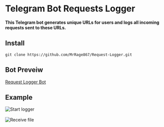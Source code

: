 # Telegram Bot Requests Logger

**This Telegram bot generates unique URLs for users and logs all incoming requests sent to these URLs.**

## Install
```
git clone https://github.com/MrRage867/Request-Logger.git
```
## Bot Preveiw
[Request Logger Bot](https://t.me/RequestLoggingBot)

## Example
![Start logger](https://cdn.discordapp.com/attachments/846740705430208522/1115381302582071358/image.png)<br><br>
![Receive file](https://cdn.discordapp.com/attachments/846740705430208522/1115381335272472716/image.png)
